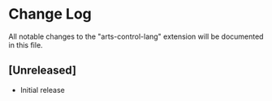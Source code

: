 # Change Log

All notable changes to the "arts-control-lang" extension will be documented in this file.

## [Unreleased]

- Initial release
